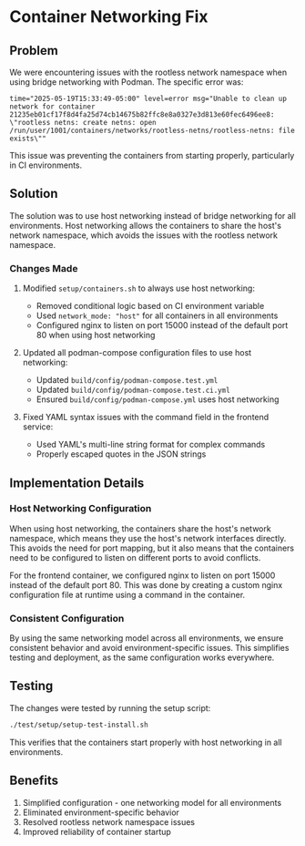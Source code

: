 # Container Networking Fix

## Problem

We were encountering issues with the rootless network namespace when using bridge networking with Podman. The specific error was:

```
time="2025-05-19T15:33:49-05:00" level=error msg="Unable to clean up network for container 21235eb01cf17f8d4fa25d74cb14675b82ffc8e8a0327e3d813e60fec6496ee8: \"rootless netns: create netns: open /run/user/1001/containers/networks/rootless-netns/rootless-netns: file exists\""
```

This issue was preventing the containers from starting properly, particularly in CI environments.

## Solution

The solution was to use host networking instead of bridge networking for all environments. Host networking allows the containers to share the host's network namespace, which avoids the issues with the rootless network namespace.

### Changes Made

1. Modified `setup/containers.sh` to always use host networking:
   - Removed conditional logic based on CI environment variable
   - Used `network_mode: "host"` for all containers in all environments
   - Configured nginx to listen on port 15000 instead of the default port 80 when using host networking

2. Updated all podman-compose configuration files to use host networking:
   - Updated `build/config/podman-compose.test.yml`
   - Updated `build/config/podman-compose.test.ci.yml`
   - Ensured `build/config/podman-compose.yml` uses host networking

3. Fixed YAML syntax issues with the command field in the frontend service:
   - Used YAML's multi-line string format for complex commands
   - Properly escaped quotes in the JSON strings

## Implementation Details

### Host Networking Configuration

When using host networking, the containers share the host's network namespace, which means they use the host's network interfaces directly. This avoids the need for port mapping, but it also means that the containers need to be configured to listen on different ports to avoid conflicts.

For the frontend container, we configured nginx to listen on port 15000 instead of the default port 80. This was done by creating a custom nginx configuration file at runtime using a command in the container.

### Consistent Configuration

By using the same networking model across all environments, we ensure consistent behavior and avoid environment-specific issues. This simplifies testing and deployment, as the same configuration works everywhere.

## Testing

The changes were tested by running the setup script:

```bash
./test/setup/setup-test-install.sh
```

This verifies that the containers start properly with host networking in all environments.

## Benefits

1. Simplified configuration - one networking model for all environments
2. Eliminated environment-specific behavior
3. Resolved rootless network namespace issues
4. Improved reliability of container startup